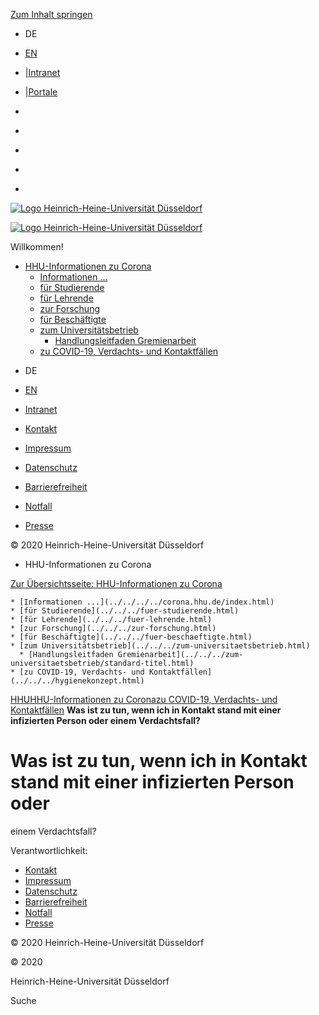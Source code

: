 [Zum Inhalt springen](kontakt-mit-infizierten-verdachtsfaellen.html#content)

  * DE
  * [ EN](../../../en/covid-19-suspected-and-confirmed-cases-hygiene-policy/covid-19-sitemap/corona-19-inhalte/what-should-i-do-if-i-had-contact-with-an-infected-person-or-a-person-who-is-suspected-to-have-contracted-covid-19.html)
  * |[Intranet](https://www.mitarbeiter.hhu.de/ "Intranet")
  * |[Portale](https://portale.uni-duesseldorf.de "Portale")

  * [](https://www.facebook.com/HHU.de/ "Facebook")
  * [](https://www.linkedin.com/school/heinrich-heine-universitat-dusseldorf/ "LinkedIn")
  * [](https://www.youtube.com/channel/UCz78Aka2Ukfo2S5KfXApTiw "YouTube")
  * [](https://twitter.com/HHU_de "Twitter")
  * [](https://www.instagram.com/hhu_de/ "Instagram")

[![Logo Heinrich-Heine-Universität
Düsseldorf](https://www.corona.hhu.de/typo3conf/ext/wiminno/Resources/Public/img/hhu_logo.png)](https://www.hhu.de/)

[![Logo Heinrich-Heine-Universität
Düsseldorf](https://www.corona.hhu.de/typo3conf/ext/wiminno/Resources/Public/img/hhu_logo_mobil.png)](https://www.hhu.de)

Willkommen!

  * [HHU-Informationen zu Corona](../../../../corona.hhu.de/index.html)
    * [Informationen ...](../../../../corona.hhu.de/index.html)
    * [für Studierende](../../../fuer-studierende.html)
    * [für Lehrende](../../../fuer-lehrende.html)
    * [zur Forschung](../../../zur-forschung.html)
    * [für Beschäftigte](../../../fuer-beschaeftigte.html)
    * [zum Universitätsbetrieb](../../../zum-universitaetsbetrieb.html)
      * [Handlungsleitfaden Gremienarbeit](../../../zum-universitaetsbetrieb/standard-titel.html)
    * [zu COVID-19, Verdachts- und Kontaktfällen](../../../hygienekonzept.html)

[](https://www.facebook.com/HHU.de/ "Facebook")
[](https://www.linkedin.com/school/heinrich-heine-universitat-dusseldorf/
"LinkedIn") [](https://www.youtube.com/channel/UCz78Aka2Ukfo2S5KfXApTiw
"YouTube") [](https://twitter.com/HHU_de "Twitter")
[](https://www.instagram.com/hhu_de/ "Instagram")

  * DE
  * [ EN](../../../en/covid-19-suspected-and-confirmed-cases-hygiene-policy/covid-19-sitemap/corona-19-inhalte/what-should-i-do-if-i-had-contact-with-an-infected-person-or-a-person-who-is-suspected-to-have-contracted-covid-19.html)
  * [Intranet](https://www.mitarbeiter.hhu.de/)

  * [Kontakt](https://www.hhu.de/die-hhu/kontakt-und-services)
  * [Impressum](https://www.hhu.de/impressum)
  * [Datenschutz](https://www.hhu.de/datenschutzerklaerung)
  * [Barrierefreiheit](https://www.hhu.de/erklaerung-zur-barrierefreiheit)
  * [Notfall](https://www.hhu.de/notfall-1)
  * [ Presse](https://www.hhu.de/die-hhu/presse-und-marketing/presse-ansprechpartner/innen)

© 2020 Heinrich-Heine-Universität Düsseldorf

  * HHU-Informationen zu Corona

[Zur Übersichtsseite: HHU-Informationen zu
Corona](../../../../corona.hhu.de/index.html)

    * [Informationen ...](../../../../corona.hhu.de/index.html)
    * [für Studierende](../../../fuer-studierende.html)
    * [für Lehrende](../../../fuer-lehrende.html)
    * [zur Forschung](../../../zur-forschung.html)
    * [für Beschäftigte](../../../fuer-beschaeftigte.html)
    * [zum Universitätsbetrieb](../../../zum-universitaetsbetrieb.html)
      * [Handlungsleitfaden Gremienarbeit](../../../zum-universitaetsbetrieb/standard-titel.html)
    * [zu COVID-19, Verdachts- und Kontaktfällen](../../../hygienekonzept.html)

[HHU](https://www.hhu.de/)[HHU-Informationen zu
Corona](../../../../corona.hhu.de/index.html)[zu COVID-19, Verdachts- und
Kontaktfällen](../../../hygienekonzept.html) **Was ist zu tun, wenn ich in
Kontakt stand mit einer infizierten Person oder einem Verdachtsfall?**

# Was ist zu tun, wenn ich in Kontakt stand mit einer infizierten Person oder
einem Verdachtsfall?

Verantwortlichkeit:

  * [Kontakt](https://www.hhu.de/die-hhu/kontakt-und-services)
  * [Impressum](https://www.hhu.de/impressum)
  * [Datenschutz](https://www.hhu.de/datenschutzerklaerung)
  * [Barrierefreiheit](https://www.hhu.de/erklaerung-zur-barrierefreiheit)
  * [Notfall](https://www.hhu.de/notfall-1)
  * [ Presse](https://www.hhu.de/die-hhu/presse-und-marketing/presse-ansprechpartner/innen)

© 2020 Heinrich-Heine-Universität Düsseldorf

© 2020

Heinrich-Heine-Universität Düsseldorf

[](https://www.facebook.com/HHU.de/ "Facebook")
[](https://www.linkedin.com/school/heinrich-heine-universitat-dusseldorf/
"LinkedIn") [](https://www.youtube.com/channel/UCz78Aka2Ukfo2S5KfXApTiw
"YouTube") [](https://twitter.com/HHU_de "Twitter")
[](https://www.instagram.com/hhu_de/ "Instagram")

Suche

